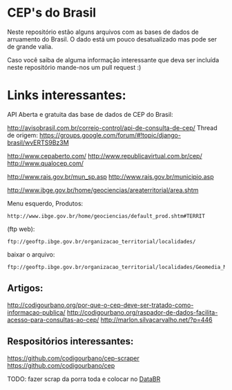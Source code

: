 # CEP's do Brasil

Neste repositório estão alguns arquivos com as bases de dados de arruamento do Brasil. O dado está um pouco desatualizado mas pode ser de grande valia.

Caso você saiba de alguma informação interessante que deva ser incluída neste repositório mande-nos um pull request :)

# Links interessantes:

API Aberta e gratuita das base de dados de CEP do Brasil:

http://avisobrasil.com.br/correio-control/api-de-consulta-de-cep/
Thread de origem: https://groups.google.com/forum/#!topic/django-brasil/wvERTS9Bz3M

http://www.cepaberto.com/
http://www.republicavirtual.com.br/cep/
http://www.qualocep.com/

http://www.rais.gov.br/mun_sp.asp
http://www.rais.gov.br/municipio.asp

http://www.ibge.gov.br/home/geociencias/areaterritorial/area.shtm

Menu esquerdo, Produtos:
	
	http://www.ibge.gov.br/home/geociencias/default_prod.shtm#TERRIT

(ftp web):

	ftp://geoftp.ibge.gov.br/organizacao_territorial/localidades/

baixar o arquivo:
	
	ftp://geoftp.ibge.gov.br/organizacao_territorial/localidades/Geomedia_MDB/BR_Localidades_2010_v1.mdb

## Artigos:
http://codigourbano.org/por-que-o-cep-deve-ser-tratado-como-informacao-publica/
http://codigourbano.org/raspador-de-dados-facilita-acesso-para-consultas-ao-cep/
http://marlon.silvacarvalho.net/?p=446

## Respositórios interessantes:

https://github.com/codigourbano/cep-scraper
https://github.com/codigourbano/cep

TODO: fazer scrap da porra toda e colocar no [DataBR](http://databr.io/)
